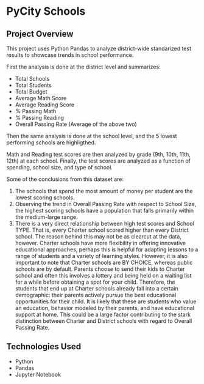 # PyCity Schools

## Project Overview

This project uses Python Pandas to analyze district-wide standarized test results to showcase trends in school performance.

First the analysis is done at the district level and summarizes: 
- Total Schools
- Total Students
- Total Budget
- Average Math Score
- Average Reading Score
- % Passing Math
- % Passing Reading
- Overall Passing Rate (Average of the above two) 

Then the same analysis is done at the school level, and the 5 lowest performing schools are highligthed.

Math and Reading test scores are then analyzed by grade (9th, 10th, 11th, 12th) at each school. Finally, the test scores are analyzed as a function of spending, school size, and type of school.

Some of the conclusions from this dataset are:
1. The schools that spend the most amount of money per student are the lowest scoring schools.
2. Observing the trend in Overall Passing Rate with respect to School Size, the highest scoring schools have a population that falls primarily within the medium-large range.
3. There is a very direct relationship between high test scores and School TYPE. That is, every Charter school scored higher than every District school. The reason behind this may not be as clearcut at the data, however. Charter schools have more flexibility in offering innovative educational approaches, perhaps this is helpful for adapting lessons to a range of students and a variety of learning styles. However, it is also important to note that Charter schools are BY CHOICE, whereas public schools are by default. Parents choose to send their kids to Charter school and often this involves a lottery and being held on a waiting list for a while before obtaining a spot for your child. Therefore, the students that end up at Charter schools already fall into a certain demographic: their parents actively pursue the best educational opportunities for their child. It is likely that these are students who value an education, behavior modeled by their parents, and have educational support at home. This could be a large factor contributing to the stark distinction between Charter and District schools with regard to Overall Passing Rate.

## Technologies Used

- Python
- Pandas
- Jupyter Notebook

